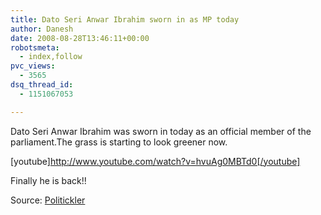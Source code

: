 ```yaml
---
title: Dato Seri Anwar Ibrahim sworn in as MP today
author: Danesh
date: 2008-08-28T13:46:11+00:00
robotsmeta:
  - index,follow
pvc_views:
  - 3565
dsq_thread_id:
  - 1151067053

---
```

Dato Seri Anwar Ibrahim was sworn in today as an official member of the parliament.The grass is starting to look greener now.

[youtube]http://www.youtube.com/watch?v=hvuAg0MBTd0[/youtube]

Finally he is back!!

Source: [Politickler][1]

 [1]: http://politickler.com/posts/anwars-swearing-in/